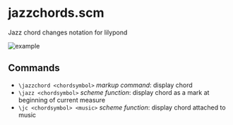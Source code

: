 # jazzchords.scm

Jazz chord changes notation for lilypond

![example](https://user-images.githubusercontent.com/6299210/102997276-fa92dc80-4524-11eb-8851-0c1213d9f1fa.png)

## Commands
- `\jazzchord <chordsymbol>` *markup command*: display chord
- `\jazz <chordsymbol>` *scheme function*: display chord as a mark at beginning of current measure
- `\jc <chordsymbol> <music>` *scheme function*: display chord attached to music
